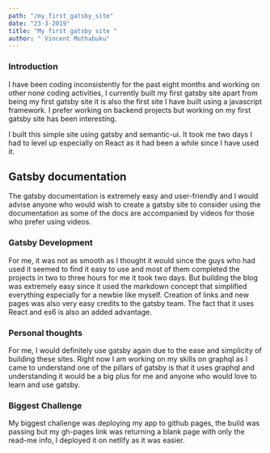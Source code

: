 ```yaml
---
path: "/my_first_gatsby_site"
date: "23-3-2019"
title: "My first gatsby site "
author: " Vincent Muthabuku"
---
```


### Introduction
I have been coding inconsistently for the past eight months and working on other none coding activities, I currently built my first gatsby site apart from being my first gatsby site it is also the first site I have built using a javascript framework. I prefer working on backend projects but working on my first gatsby site has been interesting.

I built this simple site using gatsby and semantic-ui. It took me two days I had to level up especially on React as it had been a while since I have used it.

## Gatsby documentation
The gatsby documentation is extremely easy and user-friendly and I would advise anyone who would wish to create a gatsby site to consider using the documentation as some of the docs are accompanied by videos for those who prefer using videos.

### Gatsby Development
For me, it was not as smooth as I thought it would since the guys who had used it seemed to find it easy to use and most of them completed the projects in two to three hours for me it took two days.
But building the blog was extremely easy since it used the markdown concept that simplified everything especially for a newbie like myself.
Creation of links and new pages was also very easy credits to the gatsby team.
The fact that it uses React and es6 is also an added advantage.

### Personal thoughts
For me, I would definitely use gatsby again due to the ease and simplicity of building these sites.
Right now I am working on my skills on graphql as I came to understand one of the pillars of gatsby is that it uses graphql and understanding it would be a big plus for me and anyone who would love to learn and use gatsby.

### Biggest Challenge 
My biggest challenge was deploying my app to github pages, the build was passing but my gh-pages link was returning a blank page with only the read-me info, I deployed it on netlify as it was easier.


